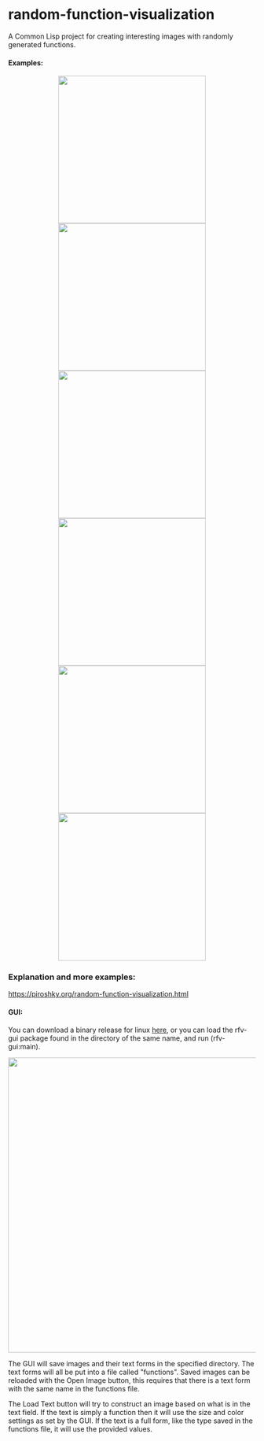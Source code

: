 # random-function-visualization

A Common Lisp project for creating interesting images with randomly generated functions.

#### Examples:
<p align="center">
<a href="https://i.imgur.com/VMglKHU.png"><img src="https://i.imgur.com/VMglKHU.png" width="300" height="300"></a>
<a href="https://i.imgur.com/l8OYTux.png"><img src="https://i.imgur.com/l8OYTux.png" width="300" height="300"></a>
<a href="https://i.imgur.com/VzfcCdx.png"><img src="https://i.imgur.com/VzfcCdx.png" width="300" height="300"></a>
<a href="https://i.imgur.com/Kguy5JP.png"><img src="https://i.imgur.com/Kguy5JP.png" width="300" height="300"></a>
<a href="https://i.imgur.com/ZvapKnh.png"><img src="https://i.imgur.com/ZvapKnh.png" width="300" height="300"></a>
<a href="https://i.imgur.com/DERByjN.png"><img src="https://i.imgur.com/DERByjN.png" width="300" height="300"></a>
</p>

### Explanation and more examples:
https://piroshky.org/random-function-visualization.html

#### GUI:
You can download a binary release for linux [here](), or you can load the rfv-gui package
found in the directory of the same name, and run (rfv-gui:main).

<a href="https://i.imgur.com/OpFLyjG.png"><img src="https://i.imgur.com/OpFLyjG.png" height="600"></a>


The GUI will save images and their text forms in the specified directory. The text forms
will all be put into a file called "functions". Saved images can be reloaded with the Open
Image button, this requires that there is a text form with the same name in the functions
file.

The Load Text button will try to construct an image based on what is in the text field. If
the text is simply a function then it will use the size and color settings as set by the
GUI. If the text is a full form, like the type saved in the functions file, it will use
the provided values.
